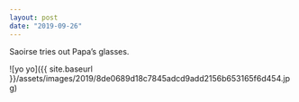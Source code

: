 ```yaml
---
layout: post
date: "2019-09-26"
---
```


Saoirse tries out Papa’s glasses.

![yo yo]({{ site.baseurl }}/assets/images/2019/8de0689d18c7845adcd9add2156b653165f6d454.jpg)
